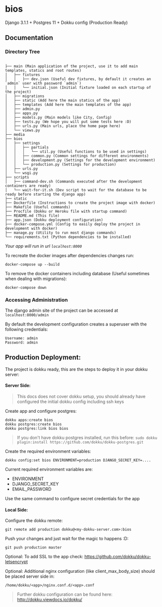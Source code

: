 # bios

Django 3.1.1 + Postgres 11 + Dokku config (Production Ready)

## Documentation ##

### Directory Tree ###
```

├── main (Main application of the project, use it to add main templates, statics and root routes)
│   ├── fixtures
│   │   ├── dev.json (Useful dev fixtures, by default it creates an `admin` user with password `admin`)
│   │   └── initial.json (Initial fixture loaded on each startup of the project)
│   ├── migrations
│   ├── static (Add here the main statics of the app)
│   ├── templates (Add here the main templates of the app)
│   ├── admin.py
│   ├── apps.py
│   ├── models.py (Main models like City, Config)
│   ├── tests.py (We hope you will put some tests here :D)
│   ├── urls.py (Main urls, place the home page here)
│   └── views.py
├── media
├── bios
│   ├── settings
│   │   ├── partials
│   │   │   └── util.py (Useful functions to be used in settings)
│   │   ├── common.py (Common settings for different environments)
│   │   ├── development.py (Settings for the development environment)
│   │   └── production.py (Settings for production)
│   ├── urls.py
│   └── wsgi.py
├── scripts
│   ├── command-dev.sh (Commands executed after the development containers are ready)
│   └── wait-for-it.sh (Dev script to wait for the database to be ready before starting the django app)
├── static
├── Dockerfile (Instructions to create the project image with docker)
├── Makefile (Useful commands)
├── Procfile (Dokku or Heroku file with startup command)
├── README.md (This file)
├── app.json (Dokku deployment configuration)
├── docker-compose.yml (Config to easily deploy the project in development with docker)
├── manage.py (Utility to run most django commands)
└── requirements.txt (Python dependencies to be installed)
```


*Your app will run in url `localhost:8000`*

To recreate the docker images after dependencies changes run:

```
docker-compose up --build
```

To remove the docker containers including database (Useful sometimes when dealing with migrations):

```
docker-compose down
```

### Accessing Administration

The django admin site of the project can be accessed at `localhost:8000/admin`

By default the development configuration creates a superuser with the following credentials:

```
Username: admin
Password: admin
```

## Production Deployment: ##

The project is dokku ready, this are the steps to deploy it in your dokku server:

#### Server Side: ####

> This docs does not cover dokku setup, you should already have configured the initial dokku config including ssh keys

Create app and configure postgres:
```
dokku apps:create bios
dokku postgres:create bios
dokku postgres:link bios bios
```

> If you don't have dokku postgres installed, run this before:
> `sudo dokku plugin:install https://github.com/dokku/dokku-postgres.git`

Create the required environment variables:
```
dokku config:set bios ENVIRONMENT=production DJANGO_SECRET_KEY=....
```

Current required environment variables are:

* ENVIRONMENT
* DJANGO_SECRET_KEY
* EMAIL_PASSWORD

Use the same command to configure secret credentials for the app

#### Local Side: ####

Configure the dokku remote:

```
git remote add production dokku@<my-dokku-server.com>:bios
```

Push your changes and just wait for the magic to happens :D:

```
git push production master
```

Optional: To add SSL to the app check:
https://github.com/dokku/dokku-letsencrypt

Optional: Additional nginx configuration (like client_max_body_size) should be placed server side in:
```
/home/dokku/<app>/nginx.conf.d/<app>.conf
```

> Further dokku configuration can be found here: http://dokku.viewdocs.io/dokku/
